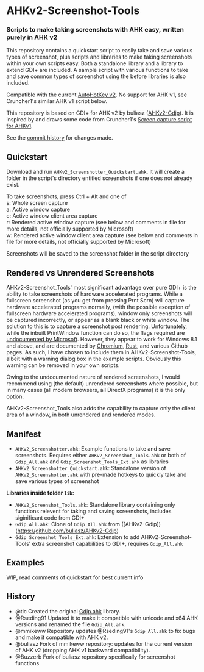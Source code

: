 # AHKv2-Screenshot-Tools
### **Scripts to make taking screenshots with AHK easy, written purely in AHK v2**

This repository contains a quickstart script to easily take and save various types of screenshot, plus scripts and libraries to make taking screenshots within your own scripts easy.
 Both a standalone library and a library to extend GDI+ are included.
 A sample script with various functions to take and save common types of screenshot using the before libraries is also included.

Compatible with the current [AutoHotKey v2](https://autohotkey.com/v2/).
 No support for AHK v1, see Cruncher1's similar AHK v1 script below.

This repository is based on GDI+ for AHK v2 by buliasz ([AHKv2-Gdip](https://github.com/buliasz/AHKv2-Gdip)).
 It is inspired by and draws some code from Cruncher1's [Screen capture script for AHKv1](https://www.autohotkey.com/board/topic/91585-screen-capture-using-only-ahk-no-3rd-party-software-required/).

See the [commit history](https://github.com/Buzzerb/AHKv2-Gdip-Screenshotter/commits/master) for changes made.


## Quickstart
Download and run `AHKv2_Screenshotter_Quickstart.ahk`.
 It will create a folder in the script's directory entitled screenshots if one does not already exist.

To take screenshots, press Ctrl + Alt and one of  
s: Whole screen capture  
a: Active window capture  
c: Active window client area capture  
r: Rendered active window capture (see below and comments in file for more details, not officially supported by Microsoft)  
w: Rendered active window client area capture (see below and comments in file for more details, not officially supported by Microsoft)  

Screenshots will be saved to the screenshot folder in the script directory


## Rendered vs Unrendered Screenshots
AHKv2-Screenshot_Tools' most significant advantage over pure GDI+ is the ability to take screenshots of hardware accelerated programs.  While a fullscreen screenshot (as you get from pressing Prnt Scrn) will capture hardware accelerated programs normally, 
(with the possible exception of fullscreen hardware accelerated programs), window only screenshots will be captured incorrectly, or appear as a blank black or white window.  The solution to this is to capture a screenshot post rendering.  Unfortunately, 
while the inbuilt PrintWindow function can do so, the flags required are [undocumented by Microsoft](https://learn.microsoft.com/en-us/windows/win32/api/winuser/nf-winuser-printwindow).  However, they appear to work for Windows 8.1 and above, 
and are documented by [Chromium](https://chromium.googlesource.com/chromium/src.git/+/62.0.3178.1/ui/snapshot/snapshot_win.cc), [Rust](https://microsoft.github.io/windows-docs-rs/doc/windows/Win32/UI/WindowsAndMessaging/constant.PW_RENDERFULLCONTENT.html), and various Github pages. As such, I have chosen to include them in 
AHKv2-Screenshot-Tools, albeit with a warning dialog box in the example scripts.  Obviously this warning can be removed in your own scripts.

Owing to the undocumented nature of rendered screenshots, I would recommend using (the default) unrendered screenshots where possible, but in many cases (all modern browsers, all DirectX programs) it is the only option.

AHKv2-Screenshot_Tools also adds the capability to capture only the client area of a window, in both unrendered and rendered modes.


## Manifest
 - `AHKv2_Screenshotter.ahk`: Example functions to take and save screenshots. Requires either `AHKv2_Screenshot_Tools.ahk` or both of `Gdip_All.ahk` and `Gdip_Screenshot_Tools_Ext.ahk` as libraries
 - `AHKv2_Screenshotter_Quickstart.ahk`: Standalone version of `AHKv2_Screenshotter.ahk` with pre-made hotkeys to quickly take and save various types of screenshot

**Libraries inside folder `lib`:**
 - `AHKv2_Screenshot_Tools.ahk`: Standalone library containing only functions relevent for taking and saving screenshots, includes siginificant code from GDI+
 - `Gdip_All.ahk`: Clone of `Gdip_All.ahk` from ([AHKv2-Gdip])(https://github.com/buliasz/AHKv2-Gdip)
 - `Gdip_Screenshot_Tools_Ext.ahk`: Extension to add AHKv2-Screenshot-Tools' extra screenshot capabilities to GDI+, requires `Gdip_All.ahk`


## Examples
WIP, read comments of quickstart for best current info


## History
- @tic Created the original [Gdip.ahk](https://github.com/tariqporter/Gdip/) library.
- @Rseding91 Updated it to make it compatible with unicode and x64 AHK versions and renamed the file `Gdip_All.ahk`.
- @mmikeww Repository updates @Rseding91's `Gdip_All.ahk` to fix bugs and make it compatible with AHK v2.
- @buliasz Fork of mmikeww repository: updates for the current version of AHK v2 (dropping AHK v1 backward compatibility).
- @Buzzerb Fork of buliasz repository specifically for screenshot functions
